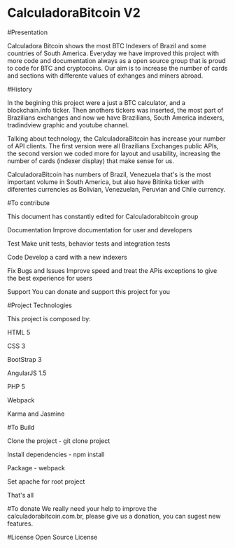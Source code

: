# CalculadoraBitcoin V2
#Presentation

 Calculadora Bitcoin shows the most BTC Indexers of Brazil and some countries of South America. Everyday we have improved this project with more code and documentation always as a open source group that is proud to code for BTC and cryptocoins. Our aim is to increase the number of cards and sections with differente values of exhanges and miners abroad. 
 
#History 

 In the begining this project were a just a BTC calculator, and a blockchain.info ticker. Then anothers tickers was inserted, the most part of Brazilians exchanges and now we have Brazilians, South  America indexers, tradindview graphic and youtube channel.
 
 Talking about technology, the CalculadoraBitcoin has increase your number of API clients. The first version were all Brazilians Exchanges public APIs, the second version we coded more for layout and usability, increasing the number of cards (indexer display) that make sense for us. 
 
 CalculadoraBitcoin has numbers of Brazil, Venezuela that's is the most important volume in South America, but also have Bitinka ticker with diferentes currencies as Bolivian, Venezuelan, Peruvian and Chile currency. 

#To contribute

This document has constantly edited for Calculadorabitcoin group

Documentation 
Improve documentation for user and developers

Test
Make unit tests, behavior tests and integration tests

Code
Develop a card with a new indexers

Fix Bugs and Issues 
Improve speed and treat the APis exceptions to give the best experience for users

Support
You can donate and support this project for you

#Project Technologies

This project is composed by:

HTML 5 

CSS 3

BootStrap 3

AngularJS 1.5

PHP 5

Webpack

Karma and Jasmine

#To Build

Clone the project -  git clone project 

Install dependencies - npm install

Package - webpack

Set apache for root project 

That's all

#To donate
We really need your help to improve the calculadorabitcoin.com.br, please give us a donation, you can sugest new features.

#License
Open Source License
